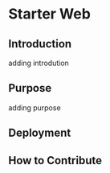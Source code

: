 # Starter Web

## Introduction
adding introdution
## Purpose
adding purpose
## Deployment 
## How to Contribute

